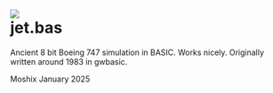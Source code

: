 <a href="https://hits.seeyoufarm.com"><img src="https://hits.seeyoufarm.com/api/count/incr/badge.svg?url=https%3A%2F%2Fgithub.com%2Fmoshix%2Fjet.bas&count_bg=%2379C83D&title_bg=%23555555&icon=&icon_color=%23E7E7E7&title=hits&edge_flat=true"/></a>
<br>
jet.bas
=======
  
Ancient 8 bit Boeing 747 simulation in BASIC. Works nicely. Originally written around 1983 in gwbasic. 


Moshix
January 2025
